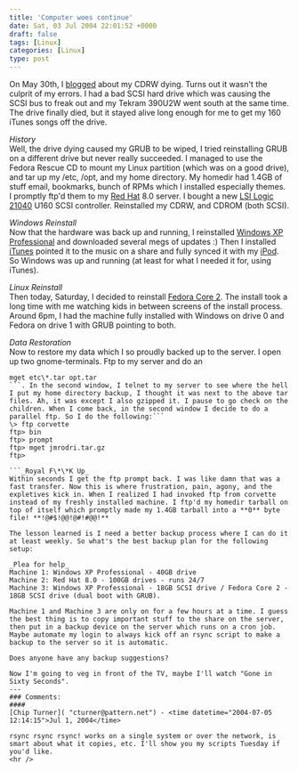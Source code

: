 ```yaml
---
title: 'Computer woes continue'
date: Sat, 03 Jul 2004 22:01:52 +0000
draft: false
tags: [Linux]
categories: [Linux]
type: post
---
```


On May 30th, I [blogged](http://jroller.com/page/jmrodri/20040530) about my CDRW dying. Turns out it wasn't the culprit of my errors. I had a bad SCSI hard drive which was causing the SCSI bus to freak out and my Tekram 390U2W went south at the same time. The drive finally died, but it stayed alive long enough for me to get my 160 iTunes songs off the drive.

_History_  
Well, the drive dying caused my GRUB to be wiped, I tried reinstalling GRUB on a different drive but never really succeeded. I managed to use the Fedora Rescue CD to mount my Linux partition (which was on a good drive), and tar up my /etc, /opt, and my home directory. My homedir had 1.4GB of stuff email, bookmarks, bunch of RPMs which I installed especially themes. I promptly ftp'd them to my [Red Hat](http://www.redhat.com) 8.0 server. I bought a new [LSI Logic 21040](http://www.newegg.com/app/ViewProductDesc.asp?description=16-118-016&depa=1) U160 SCSI controller. Reinstalled my CDRW, and CDROM (both SCSI).

_Windows Reinstall_  
Now that the hardware was back up and running, I reinstalled [Windows XP Professional](http://www.microsoft.com/windowsxp/pro/default.mspx) and downloaded several megs of updates :) Then I installed [iTunes](http://www.itunes.com) pointed it to the music on a share and fully synced it with my [iPod](http://www.apple.com/ipod/). So Windows was up and running (at least for what I needed it for, using iTunes).

_Linux Reinstall_  
Then today, Saturday, I decided to reinstall [Fedora Core 2](http://fedora.redhat.com). The install took a long time with me watching kids in between screens of the install process. Around 6pm, I had the machine fully installed with Windows on drive 0 and Fedora on drive 1 with GRUB pointing to both.

_Data Restoration_  
Now to restore my data which I so proudly backed up to the server. I open up two gnome-terminals. Ftp to my server and do an

```
mget etc\*.tar opt.tar
```. In the second window, I telnet to my server to see where the hell I put my home directory backup, I thought it was next to the above tar files. Ah, it was except I also gzipped it. I pause to go check on the children. When I come back, in the second window I decide to do a parallel ftp. So I do the following:```
\> ftp corvette
ftp> bin
ftp> prompt
ftp> mget jmrodri.tar.gz
ftp>

```_Royal F\*\*K Up_  
Within seconds I get the ftp prompt back. I was like damn that was a fast transfer. Now this is where frustration, pain, agony, and the expletives kick in. When I realized I had invoked ftp from corvette instead of my freshly installed machine. I ftp'd my homedir tarball on top of itself which promptly made my 1.4GB tarball into a **0** byte file! **!@#$!@@!@#!#@@!**

The lesson learned is I need a better backup process where I can do it at least weekly. So what's the best backup plan for the following setup:

_Plea for help_  
Machine 1: Windows XP Professional - 40GB drive  
Machine 2: Red Hat 8.0 - 100GB drives - runs 24/7  
Machine 3: Windows XP Professional - 18GB SCSI drive / Fedora Core 2 - 18GB SCSI drive (dual boot with GRUB).

Machine 1 and Machine 3 are only on for a few hours at a time. I guess the best thing is to copy important stuff to the share on the server, then put in a backup device on the server which runs on a cron job. Maybe automate my login to always kick off an rsync script to make a backup to the server so it is automatic.

Does anyone have any backup suggestions?

Now I'm going to veg in front of the TV, maybe I'll watch "Gone in Sixty Seconds".
---
### Comments:
#### 
[Chip Turner]( "cturner@pattern.net") - <time datetime="2004-07-05 12:14:15">Jul 1, 2004</time>

rsync rsync rsync! works on a single system or over the network, is smart about what it copies, etc. I'll show you my scripts Tuesday if you'd like.
<hr />
